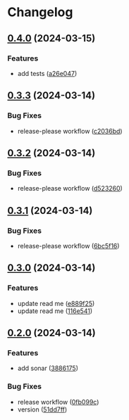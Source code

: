 # Changelog

## [0.4.0](https://github.com/rudderlabs/rudder-kafka-sink-connector/compare/v0.3.3...v0.4.0) (2024-03-15)


### Features

* add tests ([a26e047](https://github.com/rudderlabs/rudder-kafka-sink-connector/commit/a26e0477cc7490191c8ff0472cdd8de46657e40e))

## [0.3.3](https://github.com/rudderlabs/rudder-kafka-sink-connector/compare/v0.3.2...v0.3.3) (2024-03-14)


### Bug Fixes

* release-please workflow ([c2036bd](https://github.com/rudderlabs/rudder-kafka-sink-connector/commit/c2036bdd111608988ad094b54e2afb66e3788268))

## [0.3.2](https://github.com/rudderlabs/rudder-kafka-sink-connector/compare/v0.3.1...v0.3.2) (2024-03-14)


### Bug Fixes

* release-please workflow ([d523260](https://github.com/rudderlabs/rudder-kafka-sink-connector/commit/d5232601e45d090d28be181a2adada904ec019d6))

## [0.3.1](https://github.com/rudderlabs/rudder-kafka-sink-connector/compare/v0.3.0...v0.3.1) (2024-03-14)


### Bug Fixes

* release-please workflow ([6bc5f16](https://github.com/rudderlabs/rudder-kafka-sink-connector/commit/6bc5f16a3ada231aed6f3efd79a9e312999fbf09))

## [0.3.0](https://github.com/rudderlabs/rudder-kafka-sink-connector/compare/v0.2.0...v0.3.0) (2024-03-14)


### Features

* update read me ([e889f25](https://github.com/rudderlabs/rudder-kafka-sink-connector/commit/e889f25360a41365528d601321705ea62a213d3d))
* update read me ([116e541](https://github.com/rudderlabs/rudder-kafka-sink-connector/commit/116e5410705ae62d21aa3175a74553b7139979ea))

## [0.2.0](https://github.com/rudderlabs/rudder-kafka-sink-connector/compare/v0.1.0...v0.2.0) (2024-03-14)


### Features

* add sonar ([3886175](https://github.com/rudderlabs/rudder-kafka-sink-connector/commit/3886175c17e95d78cbf094126bdb95bbb017f8d0))


### Bug Fixes

* release workflow ([0fb099c](https://github.com/rudderlabs/rudder-kafka-sink-connector/commit/0fb099c814aef2988a3ae6e99d2e17a6eeb12593))
* version ([51dd7ff](https://github.com/rudderlabs/rudder-kafka-sink-connector/commit/51dd7ff714bbdc8db7b97b1a0730ce07749f1238))
